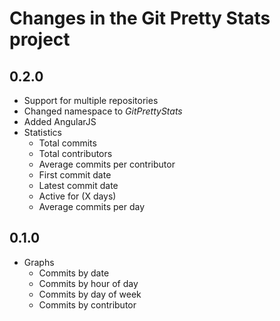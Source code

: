 # Changes in the Git Pretty Stats project

## 0.2.0
* Support for multiple repositories
* Changed namespace to *GitPrettyStats*
* Added AngularJS
* Statistics
  - Total commits
  - Total contributors
  - Average commits per contributor
  - First commit date
  - Latest commit date
  - Active for (X days)
  - Average commits per day

## 0.1.0
* Graphs
  - Commits by date
  - Commits by hour of day
  - Commits by day of week
  - Commits by contributor
